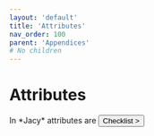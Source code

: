 ```yaml
---
layout: 'default'
title: 'Attributes'
nav_order: 100
parent: 'Appendices'
# No children
---
```


# Attributes

In \*Jacy\* attributes are
<button class="btn btn-outline" href="/appendices/checklist.md">Checklist ></button>
